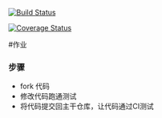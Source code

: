 [![Build Status](https://travis-ci.org/aphy358/homework1.svg?branch=master)](https://travis-ci.org/aphy358/homework1)

[![Coverage Status](https://coveralls.io/repos/github/aphy358/homework1/badge.svg?branch=master)](https://coveralls.io/github/aphy358/homework1?branch=master)

#作业

### 步骤

* fork 代码
* 修改代码跑通测试
* 将代码提交回主干仓库，让代码通过CI测试